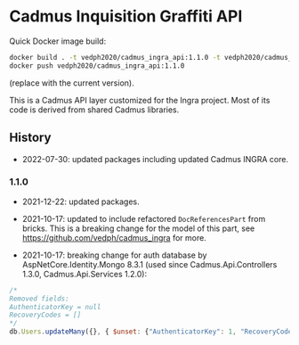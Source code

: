 # Cadmus Inquisition Graffiti API

Quick Docker image build:

```bash
docker build . -t vedph2020/cadmus_ingra_api:1.1.0 -t vedph2020/cadmus_ingra_api:latest
docker push vedph2020/cadmus_ingra_api:1.1.0
```

(replace with the current version).

This is a Cadmus API layer customized for the Ingra project. Most of its code is derived from shared Cadmus libraries.

## History

- 2022-07-30: updated packages including updated Cadmus INGRA core.

### 1.1.0

- 2021-12-22: updated packages.

- 2021-10-17: updated to include refactored `DocReferencesPart` from bricks. This is a breaking change for the model of this part, see <https://github.com/vedph/cadmus_ingra> for more.

- 2021-10-17: breaking change for auth database by AspNetCore.Identity.Mongo 8.3.1 (used since Cadmus.Api.Controllers 1.3.0, Cadmus.Api.Services 1.2.0):

```js
/*
Removed fields:
AuthenticatorKey = null
RecoveryCodes = []
*/
db.Users.updateMany({}, { $unset: {"AuthenticatorKey": 1, "RecoveryCodes": 1} });
```
